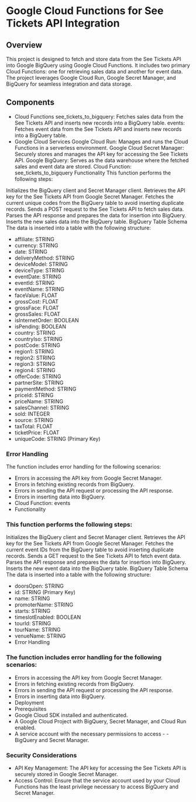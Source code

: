 
# Google Cloud Functions for See Tickets API Integration

## Overview

This project is designed to fetch and store data from the See Tickets API into Google BigQuery using Google Cloud Functions. It includes two primary Cloud Functions: one for retrieving sales data and another for event data. The project leverages Google Cloud Run, Google Secret Manager, and BigQuery for seamless integration and data storage.

## Components
- Cloud Functions
see_tickets_to_bigquery: Fetches sales data from the See Tickets API and inserts new records into a BigQuery table.
events: Fetches event data from the See Tickets API and inserts new records into a BigQuery table.
- Google Cloud Services
Google Cloud Run: Manages and runs the Cloud Functions in a serverless environment.
Google Cloud Secret Manager: Securely stores and manages the API key for accessing the See Tickets API.
Google BigQuery: Serves as the data warehouse where the fetched sales and event data are stored.
Cloud Function: see_tickets_to_bigquery
Functionality
This function performs the following steps:

Initializes the BigQuery client and Secret Manager client.
Retrieves the API key for the See Tickets API from Google Secret Manager.
Fetches the current unique codes from the BigQuery table to avoid inserting duplicate records.
Sends a POST request to the See Tickets API to fetch sales data.
Parses the API response and prepares the data for insertion into BigQuery.
Inserts the new sales data into the BigQuery table.
BigQuery Table Schema
The data is inserted into a table with the following structure:

- affiliate: STRING
- currency: STRING
- date: STRING
- deliveryMethod: STRING
- deviceModel: STRING
- deviceType: STRING
- eventDate: STRING
- eventId: STRING
- eventName: STRING
- faceValue: FLOAT
- grossCost: FLOAT
- grossFace: FLOAT
- grossSales: FLOAT
- isInternetOrder: BOOLEAN
- isPending: BOOLEAN
- country: STRING
- countryIso: STRING
- postCode: STRING
- region1: STRING
- region2: STRING
- region3: STRING
- region4: STRING
- offerCode: STRING
- partnerSite: STRING
- paymentMethod: STRING
- priceId: STRING
- priceName: STRING
- salesChannel: STRING
- sold: INTEGER
- source: STRING
- taxTotal: FLOAT
- ticketPrice: FLOAT
- uniqueCode: STRING (Primary Key)

### Error Handling
The function includes error handling for the following scenarios:

- Errors in accessing the API key from Google Secret Manager.
- Errors in fetching existing records from BigQuery.
- Errors in sending the API request or processing the API response.
- Errors in inserting data into BigQuery.
- Cloud Function: events
- Functionality

### This function performs the following steps:

Initializes the BigQuery client and Secret Manager client.
Retrieves the API key for the See Tickets API from Google Secret Manager.
Fetches the current event IDs from the BigQuery table to avoid inserting duplicate records.
Sends a GET request to the See Tickets API to fetch event data.
Parses the API response and prepares the data for insertion into BigQuery.
Inserts the new event data into the BigQuery table.
BigQuery Table Schema
The data is inserted into a table with the following structure:

- doorsOpen: STRING
- id: STRING (Primary Key)
- name: STRING
- promoterName: STRING
- starts: STRING
- timeslotEnabled: BOOLEAN
- tourId: STRING
- tourName: STRING
- venueName: STRING
- Error Handling

### The function includes error handling for the following scenarios:

- Errors in accessing the API key from Google Secret Manager.
- Errors in fetching existing records from BigQuery.
- Errors in sending the API request or processing the API response.
- Errors in inserting data into BigQuery.
- Deployment
- Prerequisites
- Google Cloud SDK installed and authenticated.
- A Google Cloud Project with BigQuery, Secret Manager, and Cloud Run enabled.
- A service account with the necessary permissions to access - - BigQuery and Secret Manager.

### Security Considerations
- API Key Management: The API key for accessing the See Tickets API is securely stored in Google Secret Manager.
- Access Control: Ensure that the service account used by your Cloud Functions has the least privilege necessary to access BigQuery and Secret Manager.
